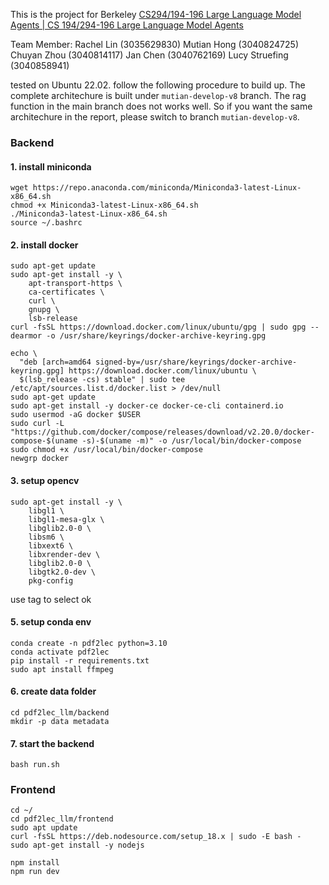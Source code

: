 This is the project for Berkeley [CS294/194-196 Large Language Model Agents | CS 194/294-196 Large Language Model Agents](https://rdi.berkeley.edu/llm-agents/f24)

Team Member:
Rachel Lin (3035629830)
Mutian Hong (3040824725)
Chuyan Zhou (3040814117)
Jan Chen (3040762169)
Lucy Struefing (3040858941)

tested on Ubuntu 22.02.
follow the following procedure to build up.
The complete architechure is built under `mutian-develop-v8` branch. The rag function in the main branch does not works well. So if you want the same architechure in the report, please switch to branch `mutian-develop-v8`.

### Backend
#### 1. install miniconda
```
wget https://repo.anaconda.com/miniconda/Miniconda3-latest-Linux-x86_64.sh
chmod +x Miniconda3-latest-Linux-x86_64.sh
./Miniconda3-latest-Linux-x86_64.sh
source ~/.bashrc
```

#### 2. install docker
```
sudo apt-get update
sudo apt-get install -y \
    apt-transport-https \
    ca-certificates \
    curl \
    gnupg \
    lsb-release
curl -fsSL https://download.docker.com/linux/ubuntu/gpg | sudo gpg --dearmor -o /usr/share/keyrings/docker-archive-keyring.gpg

echo \
  "deb [arch=amd64 signed-by=/usr/share/keyrings/docker-archive-keyring.gpg] https://download.docker.com/linux/ubuntu \
  $(lsb_release -cs) stable" | sudo tee /etc/apt/sources.list.d/docker.list > /dev/null
sudo apt-get update
sudo apt-get install -y docker-ce docker-ce-cli containerd.io
sudo usermod -aG docker $USER
sudo curl -L "https://github.com/docker/compose/releases/download/v2.20.0/docker-compose-$(uname -s)-$(uname -m)" -o /usr/local/bin/docker-compose
sudo chmod +x /usr/local/bin/docker-compose
newgrp docker
```

#### 3. setup opencv
```
sudo apt-get install -y \
    libgl1 \
    libgl1-mesa-glx \
    libglib2.0-0 \
    libsm6 \
    libxext6 \
    libxrender-dev \
    libglib2.0-0 \
    libgtk2.0-dev \
    pkg-config
```

use tag to select ok

#### 5. setup conda env
```
conda create -n pdf2lec python=3.10
conda activate pdf2lec
pip install -r requirements.txt
sudo apt install ffmpeg
```

#### 6. create data folder
```
cd pdf2lec_llm/backend
mkdir -p data metadata
```

#### 7. start the backend
```
bash run.sh
```

### Frontend
```
cd ~/
cd pdf2lec_llm/frontend
sudo apt update
curl -fsSL https://deb.nodesource.com/setup_18.x | sudo -E bash -
sudo apt-get install -y nodejs
```

```
npm install
npm run dev
```